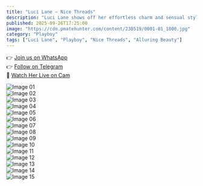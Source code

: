 ```yaml
---
title: "Luci Lane – Nice Threads"
description: "Luci Lane shows off her effortless charm and sensual style in this playful Playboy set."
published: 2025-09-26T17:25:00
image: "https://cdn.pmatehunter.com/content/230519/0001-01_1800.jpg"
category: "Playboy"
tags: ["Luci Lane", "Playboy", "Nice Threads", "Alluring Beauty"]
---
```


👉 [Join us on WhatsApp](https://redirecting-kappa.vercel.app/)  
👉 [Follow on Telegram](https://redirecting-kappa.vercel.app/)  
🔞 [Watch Her Live on Cam](https://redirecting-kappa.vercel.app/)  

![Image 01](https://cdn.pmatehunter.com/content/230519/0001-01_1800.jpg)  
![Image 02](https://cdn.pmatehunter.com/content/230519/0001-02_1800.jpg)  
![Image 03](https://cdn.pmatehunter.com/content/230519/0001-03_1800.jpg)  
![Image 04](https://cdn.pmatehunter.com/content/230519/0001-04_1800.jpg)  
![Image 05](https://cdn.pmatehunter.com/content/230519/0001-05_1800.jpg)  
![Image 06](https://cdn.pmatehunter.com/content/230519/0001-06_1800.jpg)  
![Image 07](https://cdn.pmatehunter.com/content/230519/0001-07_1800.jpg)  
![Image 08](https://cdn.pmatehunter.com/content/230519/0001-08_1800.jpg)  
![Image 09](https://cdn.pmatehunter.com/content/230519/0001-09_1800.jpg)  
![Image 10](https://cdn.pmatehunter.com/content/230519/0001-10_1800.jpg)  
![Image 11](https://cdn.pmatehunter.com/content/230519/0001-11_1800.jpg)  
![Image 12](https://cdn.pmatehunter.com/content/230519/0001-12_1800.jpg)  
![Image 13](https://cdn.pmatehunter.com/content/230519/0001-13_1800.jpg)  
![Image 14](https://cdn.pmatehunter.com/content/230519/0001-14_1800.jpg)  
![Image 15](https://cdn.pmatehunter.com/content/230519/0001-15_1800.jpg)